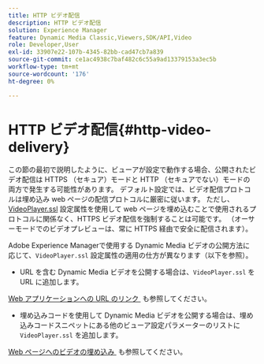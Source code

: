 ```yaml
---
title: HTTP ビデオ配信
description: HTTP ビデオ配信
solution: Experience Manager
feature: Dynamic Media Classic,Viewers,SDK/API,Video
role: Developer,User
exl-id: 33907e22-107b-4345-82bb-cad47cb7a839
source-git-commit: ce1ac4938c7baf482c6c55a9ad13379153a3ec5b
workflow-type: tm+mt
source-wordcount: '176'
ht-degree: 0%

---
```


# HTTP ビデオ配信{#http-video-delivery}

<!-- >[!NOTE]
>
>Secure Video Delivery only applies to AEM 6.2 with the installation of [Feature Pack-13480](https://www.adobeaemcloud.com/content/marketplace/marketplaceProxy.html?packagePath=/content/companies/public/adobe/packages/cq620/featurepack/cq-6.2.0-featurepack-13480) and to AEM 6.1 with installation of [Feature Pack NPR-15011](https://www.adobeaemcloud.com/content/marketplace/marketplaceProxy.html?packagePath=/content/companies/public/adobe/packages/cq610/featurepack/cq-6.1.0-featurepack-15011). -->

この節の最初で説明したように、ビューアが設定で動作する場合、公開されたビデオ配信は HTTPS （セキュア）モードと HTTP （セキュアでない）モードの両方で発生する可能性があります。 デフォルト設定では、ビデオ配信プロトコルは埋め込み web ページの配信プロトコルに厳密に従います。 ただし、[VideoPlayer.ssl](../../c-html5-s7-aem-asset-viewers/c-html5-mixedmedia-viewer-about/r-html5-mixedmedia-viewer-config-attrib/r-html5-mixedmedia-viewer-config-attrib-videoplayer-ssl.md#reference-df0a29aa8a584cebaaa1c7bb6fab362e) 設定属性を使用して web ページを埋め込むことで使用されるプロトコルに関係なく、HTTPS ビデオ配信を強制することは可能です。 （オーサーモードでのビデオプレビューは、常に HTTPS 経由で安全に配信されます）。

Adobe Experience Managerで使用する Dynamic Media ビデオの公開方法に応じて、`VideoPlayer.ssl` 設定属性の適用の仕方が異なります（以下を参照）。

* URL を含む Dynamic Media ビデオを公開する場合は、`VideoPlayer.ssl` を URL に追加します。

<!-- For example, to force secure video delivery, you append `&VideoPlayer.ssl=on` to the end of the following viewer URL example: -->

<!--

  ```
  https://demos-pub.assetsadobe.com/etc/dam/viewers/s7viewers/html5/VideoViewer.html?asset=%2Fcontent%2Fdam%2Fmarketing%2Fshoppable-video%2Fadobe-axis-demo%2FAdobe_AXIS_V3_GRADED-HD.mp4&config=/etc/dam/presets/viewer/Video&serverUrl=https%3A%2F%2Fadobedemo62-h.assetsadobe.com%2Fis%2Fimage%2F&contenturl=%2F&config2=/etc/dam/presets/analytics&videoserverurl=https://gateway-na.assetsadobe.com/DMGateway/public/demoCo&posterimage=/content/dam/marketing/shoppable-video/adobe-axis-demo/Adobe_AXIS_V3_GRADED-HD.mp4&VideoPlayer.ssl=on
  ```

-->

[Web アプリケーションへの URL のリンク &#x200B;](https://experienceleague.adobe.com/docs/experience-manager-65/assets/dynamic/linking-urls-to-yourwebapplication.html?lang=en#dynamic) も参照してください。

* 埋め込みコードを使用して Dynamic Media ビデオを公開する場合は、埋め込みコードスニペットにある他のビューア設定パラメーターのリストに `VideoPlayer.ssl` を追加します。

<!-- For example, to force HTTPS video delivery, you append `&VideoPlayer.ssl=on` as in the following example: -->

<!--

  ```
  <style type="text/css"> 
   #s7video_div.s7videoviewer{ 
     width:100%;  
     height:auto; 
   } 
  </style> 
  <script type="text/javascript" src="https://demos-pub.assetsadobe.com/etc/dam/viewers/s7viewers/html5/js/VideoViewer.js"></script> 
  <div id="s7video_div"></div> 
  <script type="text/javascript"> 
   var s7videoviewer = new s7viewers.VideoViewer({ 
    "containerId" : "s7video_div", 
    "params" : {  
     "VideoPlayer.ssl" : "on", 
     "serverurl" : "https://adobedemo62-h.assetsadobe.com/is/image", 
     "contenturl" : "https://demos-pub.assetsadobe.com/",  
     "config" : "/etc/dam/presets/viewer/Video", 
     "config2": "/etc/dam/presets/analytics", 
     "videoserverurl": "https://gateway-na.assetsadobe.com/DMGateway/public/demoCo", 
     "posterimage": "/content/dam/marketing/shoppable-video/adobe-axis-demo/Adobe_AXIS_V3_GRADED-HD.mp4", 
     "asset" : "/content/dam/marketing/shoppable-video/adobe-axis-demo/Adobe_AXIS_V3_GRADED-HD.mp4" } 
   }).init(); 
  </script>
  ```

-->

[Web ページへのビデオの埋め込み &#x200B;](https://experienceleague.adobe.com/docs/experience-manager-65/assets/dynamic/linking-urls-to-yourwebapplication.html#dynamic) も参照してください。
